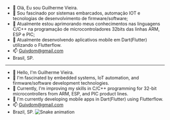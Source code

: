 - 👋 Olá, Eu sou Guilherme Vieira.
- 👀 Sou fascinado por sistemas embarcados, automação IOT  e tecnologias de desenvolvimento de firmware/software;
- 🌱 Atualmente estou aprimorando meus conhecimentos nas linguagens C/C++ na programação de microcontroladores 32bits das linhas ARM, ESP e PIC;
- 💞️ Atualmente desenvolvendo aplicativos mobile em Dart(Flutter) utilizando o Flutterflow. 
- 📫 Guivdom@gmail.com
- Brasil, SP.


------------------------------------------------------------------------------------------
- 👋 Hello, I'm Guilherme Vieira.
- 👀 I'm fascinated by embedded systems, IoT automation, and firmware/software development technologies.
- 🌱 Currently, I'm improving my skills in C/C++ programming for 32-bit microcontrollers from ARM, ESP, and PIC product lines.
- 💞️ I'm currently developing mobile apps in Dart(Flutter) using Flutterflow.
- 📫 Guivdom@gmail.com
- Brazil, SP.
![Snake animation](https://github.com/GuilhermeVieira-code/GuilhermeVieira-code/blob/output/github-contribution-grid-snake.svg)
